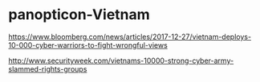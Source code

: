 # panopticon-Vietnam

https://www.bloomberg.com/news/articles/2017-12-27/vietnam-deploys-10-000-cyber-warriors-to-fight-wrongful-views

http://www.securityweek.com/vietnams-10000-strong-cyber-army-slammed-rights-groups
